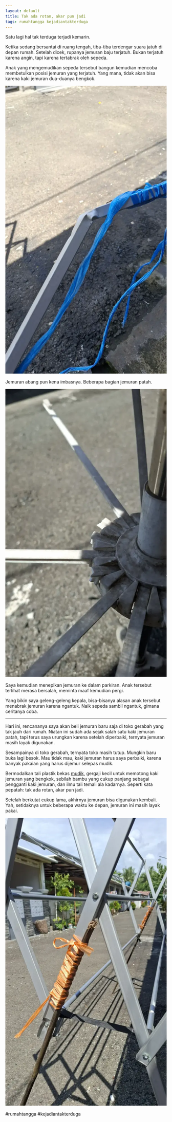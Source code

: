 ```yaml
---
layout: default
title: Tak ada rotan, akar pun jadi
tags: rumahtangga kejadiantakterduga
---
```


Satu lagi hal tak terduga terjadi kemarin.

Ketika sedang bersantai di ruang tengah, tiba-tiba terdengar suara jatuh di depan rumah. Setelah dicek, rupanya jemuran baju terjatuh. Bukan terjatuh karena angin, tapi karena tertabrak oleh sepeda.

Anak yang mengemudikan sepeda tersebut bangun kemudian mencoba membetulkan posisi jemuran yang terjatuh. Yang mana, tidak akan bisa karena kaki jemuran dua-duanya bengkok.

![dceedefd-4225-4043-8738-5ef2b5c65f06](/assets/images/2025/dceedefd-4225-4043-8738-5ef2b5c65f06.webp)

Jemuran abang pun kena imbasnya. Beberapa bagian jemuran patah.

![9bd5cd53-584c-4b3f-9def-ca4548e2a2c4](/assets/images/2025/9bd5cd53-584c-4b3f-9def-ca4548e2a2c4.webp)

Saya kemudian menepikan jemuran ke dalam parkiran. Anak tersebut terlihat merasa bersalah, meminta maaf kemudian pergi.

Yang bikin saya geleng-geleng kepala, bisa-bisanya alasan anak tersebut menabrak jemuran karena ngantuk. Naik sepeda sambil ngantuk, gimana ceritanya coba.

***

Hari ini, rencananya saya akan beli jemuran baru saja di toko gerabah yang tak jauh dari rumah. Niatan ini sudah ada sejak salah satu kaki jemuran patah, tapi terus saya urungkan karena setelah diperbaiki, ternyata jemuran masih layak digunakan.

Sesampainya di toko gerabah, ternyata toko masih tutup. Mungkin baru buka lagi besok. Mau tidak mau, kaki jemuran harus saya perbaiki, karena banyak pakaian yang harus dijemur selepas mudik.

Bermodalkan tali plastik bekas [mudik](/mudik), gergaji kecil untuk memotong kaki jemuran yang bengkok, sebilah bambu yang cukup panjang sebagai pengganti kaki jemuran, dan ilmu tali temali ala kadarnya. Seperti kata pepatah: tak ada rotan, akar pun jadi.

Setelah berkutat cukup lama, akhirnya jemuran bisa digunakan kembali. Yah, setidaknya untuk beberapa waktu ke depan, jemuran ini masih layak pakai.

![8ddeb2f5-8f7d-4704-8094-b1357ae7a98f](/assets/images/2025/8ddeb2f5-8f7d-4704-8094-b1357ae7a98f.webp)

#rumahtangga #kejadiantakterduga